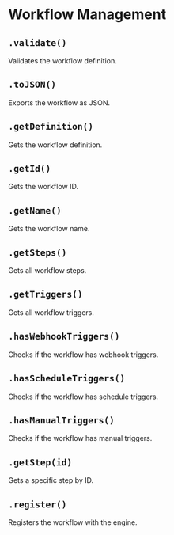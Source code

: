 # Workflow Management

## `.validate()`

Validates the workflow definition.

## `.toJSON()`

Exports the workflow as JSON.

## `.getDefinition()`

Gets the workflow definition.

## `.getId()`

Gets the workflow ID.

## `.getName()`

Gets the workflow name.

## `.getSteps()`

Gets all workflow steps.

## `.getTriggers()`

Gets all workflow triggers.

## `.hasWebhookTriggers()`

Checks if the workflow has webhook triggers.

## `.hasScheduleTriggers()`

Checks if the workflow has schedule triggers.

## `.hasManualTriggers()`

Checks if the workflow has manual triggers.

## `.getStep(id)`

Gets a specific step by ID.

## `.register()`

Registers the workflow with the engine.
